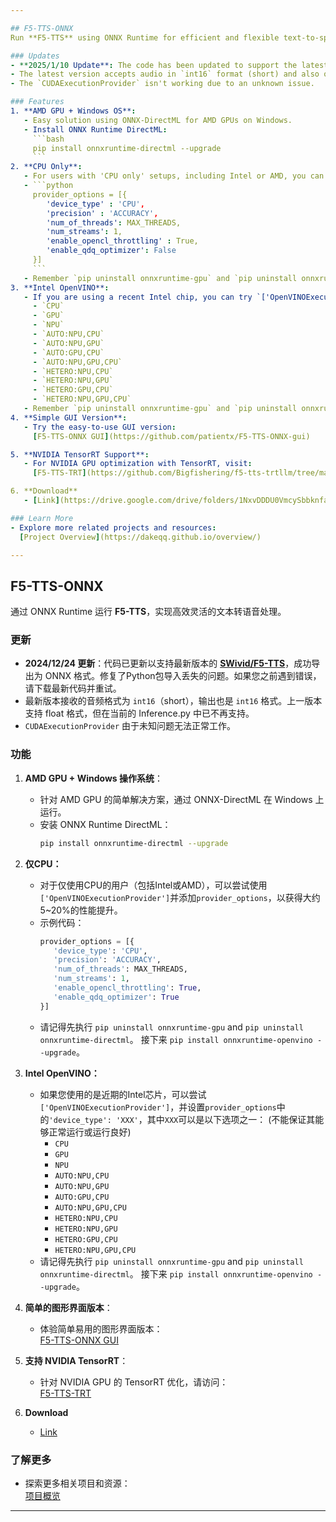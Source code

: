 ```yaml
---

## F5-TTS-ONNX  
Run **F5-TTS** using ONNX Runtime for efficient and flexible text-to-speech processing.

### Updates  
- **2025/1/10 Update**: The code has been updated to support the latest version of [**SWivid/F5-TTS**](https://github.com/SWivid/F5-TTS), enabling successful export to ONNX format. Resolved issues with missing Python package imports. If you encountered errors with previous versions, please download the latest code and try again.
- The latest version accepts audio in `int16` format (short) and also outputs in `int16` format. The previous version supported the float format, but it is no longer supported in the current Inference.py.
- The `CUDAExecutionProvider` isn't working due to an unknown issue.

### Features  
1. **AMD GPU + Windows OS**:  
   - Easy solution using ONNX-DirectML for AMD GPUs on Windows.  
   - Install ONNX Runtime DirectML:  
     ```bash
     pip install onnxruntime-directml --upgrade
     ```
2. **CPU Only**:
   - For users with 'CPU only' setups, including Intel or AMD, you can try using `['OpenVINOExecutionProvider']` and adding `provider_options` for a slight performance boost of around 5~20%.
   - ```python
     provider_options = [{
        'device_type' : 'CPU',
        'precision' : 'ACCURACY',
        'num_of_threads': MAX_THREADS,
        'num_streams': 1,
        'enable_opencl_throttling' : True,
        'enable_qdq_optimizer': False
     }]
     ```
   - Remember `pip uninstall onnxruntime-gpu` and `pip uninstall onnxruntime-directml` first. Next `pip install onnxruntime-openvino --upgrade`.
3. **Intel OpenVINO**:
   - If you are using a recent Intel chip, you can try `['OpenVINOExecutionProvider']` with provider_options `'device_type': 'XXX'`, where `XXX` can be one of the following options:  (No guarantee that it will work or function well)
     - `CPU`  
     - `GPU`  
     - `NPU`  
     - `AUTO:NPU,CPU`  
     - `AUTO:NPU,GPU`  
     - `AUTO:GPU,CPU`  
     - `AUTO:NPU,GPU,CPU`  
     - `HETERO:NPU,CPU`  
     - `HETERO:NPU,GPU`  
     - `HETERO:GPU,CPU`  
     - `HETERO:NPU,GPU,CPU`
   - Remember `pip uninstall onnxruntime-gpu` and `pip uninstall onnxruntime-directml` first. Next `pip install onnxruntime-openvino --upgrade`.
4. **Simple GUI Version**:  
   - Try the easy-to-use GUI version:  
     [F5-TTS-ONNX GUI](https://github.com/patientx/F5-TTS-ONNX-gui)

5. **NVIDIA TensorRT Support**:  
   - For NVIDIA GPU optimization with TensorRT, visit:  
     [F5-TTS-TRT](https://github.com/Bigfishering/f5-tts-trtllm/tree/main)

6. **Download**
   - [Link](https://drive.google.com/drive/folders/1NxvDDDU0VmcySbbknfaUG5Aj5NH7qUBX?usp=drive_link)

### Learn More  
- Explore more related projects and resources:  
  [Project Overview](https://dakeqq.github.io/overview/)

---
```


## F5-TTS-ONNX  
通过 ONNX Runtime 运行 **F5-TTS**，实现高效灵活的文本转语音处理。

### 更新  
- **2024/12/24 更新**：代码已更新以支持最新版本的 [**SWivid/F5-TTS**](https://github.com/SWivid/F5-TTS)，成功导出为 ONNX 格式。修复了Python包导入丢失的问题。如果您之前遇到错误，请下载最新代码并重试。
- 最新版本接收的音频格式为 `int16`（short），输出也是 `int16` 格式。上一版本支持 float 格式，但在当前的 Inference.py 中已不再支持。
- `CUDAExecutionProvider` 由于未知问题无法正常工作。

### 功能  
1. **AMD GPU + Windows 操作系统**：  
   - 针对 AMD GPU 的简单解决方案，通过 ONNX-DirectML 在 Windows 上运行。  
   - 安装 ONNX Runtime DirectML：  
     ```bash
     pip install onnxruntime-directml --upgrade
     ```
2. **仅CPU：**  
   - 对于仅使用CPU的用户（包括Intel或AMD），可以尝试使用`['OpenVINOExecutionProvider']`并添加`provider_options`，以获得大约5~20%的性能提升。
   - 示例代码：  
     ```python
     provider_options = [{
        'device_type': 'CPU',
        'precision': 'ACCURACY',
        'num_of_threads': MAX_THREADS,
        'num_streams': 1,
        'enable_opencl_throttling': True,
        'enable_qdq_optimizer': True
     }]
     ```  
   - 请记得先执行 `pip uninstall onnxruntime-gpu` and `pip uninstall onnxruntime-directml`。 接下来 `pip install onnxruntime-openvino --upgrade`。 

3. **Intel OpenVINO：**  
   - 如果您使用的是近期的Intel芯片，可以尝试`['OpenVINOExecutionProvider']`，并设置`provider_options`中的`'device_type': 'XXX'`，其中`XXX`可以是以下选项之一： (不能保证其能够正常运行或运行良好)
     - `CPU`  
     - `GPU`  
     - `NPU`  
     - `AUTO:NPU,CPU`  
     - `AUTO:NPU,GPU`  
     - `AUTO:GPU,CPU`  
     - `AUTO:NPU,GPU,CPU`  
     - `HETERO:NPU,CPU`  
     - `HETERO:NPU,GPU`  
     - `HETERO:GPU,CPU`  
     - `HETERO:NPU,GPU,CPU`
   - 请记得先执行 `pip uninstall onnxruntime-gpu` and `pip uninstall onnxruntime-directml`。 接下来 `pip install onnxruntime-openvino --upgrade`。 
4. **简单的图形界面版本**：  
   - 体验简单易用的图形界面版本：  
     [F5-TTS-ONNX GUI](https://github.com/patientx/F5-TTS-ONNX-gui)

5. **支持 NVIDIA TensorRT**：  
   - 针对 NVIDIA GPU 的 TensorRT 优化，请访问：  
     [F5-TTS-TRT](https://github.com/Bigfishering/f5-tts-trtllm/tree/main)
6. **Download**
   - [Link](https://drive.google.com/drive/folders/1NxvDDDU0VmcySbbknfaUG5Aj5NH7qUBX?usp=drive_link)

### 了解更多  
- 探索更多相关项目和资源：  
  [项目概览](https://dakeqq.github.io/overview/)

---  
